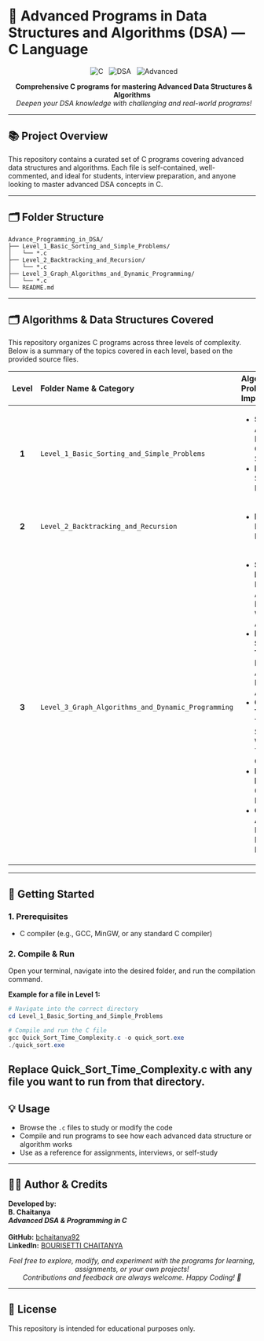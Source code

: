 # 🚀 Advanced Programs in Data Structures and Algorithms (DSA) — C Language

<p align="center">
  <img src="https://img.shields.io/badge/C-Programming-blue?logo=c" alt="C">
  <img src="https://img.shields.io/badge/Data%20Structures-Algorithms-green" alt="DSA">
  <img src="https://img.shields.io/badge/Advanced-Programming-red" alt="Advanced">
</p>

<p align="center">
  <b>Comprehensive C programs for mastering Advanced Data Structures & Algorithms</b><br>
  <i>Deepen your DSA knowledge with challenging and real-world programs!</i>
</p>

---

## 📚 Project Overview

This repository contains a curated set of C programs covering advanced data structures and algorithms. Each file is self-contained, well-commented, and ideal for students, interview preparation, and anyone looking to master advanced DSA concepts in C.

---

## 🗂️ Folder Structure

```
Advance_Programming_in_DSA/
├── Level_1_Basic_Sorting_and_Simple_Problems/
│   └── *.c
├── Level_2_Backtracking_and_Recursion/
│   └── *.c
├── Level_3_Graph_Algorithms_and_Dynamic_Programming/
│   └── *.c
└── README.md
```

---

## 🗂️ Algorithms & Data Structures Covered

This repository organizes C programs across three levels of complexity. Below is a summary of the topics covered in each level, based on the provided source files.

| Level | Folder Name & Category | Algorithms & Problems Implemented |
| :---: | :--- | :--- |
| **1** | `Level_1_Basic_Sorting_and_Simple_Problems` | <ul><li>**Sorting Algorithms:** Merge Sort, Quick Sort, Selection Sort</li><li>**Backtracking:** Subset Sum Problem</li></ul> |
| **2** | `Level_2_Backtracking_and_Recursion` | <ul><li>**Backtracking:** N-Queens Problem</li></ul> |
| **3** | `Level_3_Graph_Algorithms_and_Dynamic_Programming` | <ul><li>**Shortest Path:** Dijkstra's Algorithm, Floyd-Warshall Algorithm</li><li>**Minimum Spanning Tree (MST):** Kruskal's Algorithm, Prim's Algorithm</li><li>**Graph Traversal:** Topological Sort, Warshall's Transitive Closure</li><li>**Dynamic Programming:** 0/1 Knapsack Problem</li><li>**Greedy Algorithms:** Fractional Knapsack Problem</li></ul> |

---

## 🚀 Getting Started

### 1. Prerequisites
- C compiler (e.g., GCC, MinGW, or any standard C compiler)

### 2. Compile & Run
Open your terminal, navigate into the desired folder, and run the compilation command.

**Example for a file in Level 1:**
```powershell
# Navigate into the correct directory
cd Level_1_Basic_Sorting_and_Simple_Problems

# Compile and run the C file
gcc Quick_Sort_Time_Complexity.c -o quick_sort.exe
./quick_sort.exe
```
Replace Quick_Sort_Time_Complexity.c with any file you want to run from that directory.
---

## 💡 Usage

- Browse the `.c` files to study or modify the code
- Compile and run programs to see how each advanced data structure or algorithm works
- Use as a reference for assignments, interviews, or self-study

---

## 👨‍💻 Author & Credits

<p>
  <b>Developed by:</b> <br>
  <b>B. Chaitanya</b> <br>
  <i><b>Advanced DSA & Programming in C</b></i> <br>
  <br>
  <b>GitHub:</b> <a href="https://github.com/bchaitanya92">bchaitanya92</a> <br>
  <b>LinkedIn:</b> <a href="https://www.linkedin.com/in/b-chaitanya">BOURISETTI CHAITANYA</a>
</p>

<p align="center">
  <i>Feel free to explore, modify, and experiment with the programs for learning, assignments, or your own projects!<br>
  Contributions and feedback are always welcome. Happy Coding! 🎉</i>
</p>

---

## 📄 License

This repository is intended for educational purposes only.